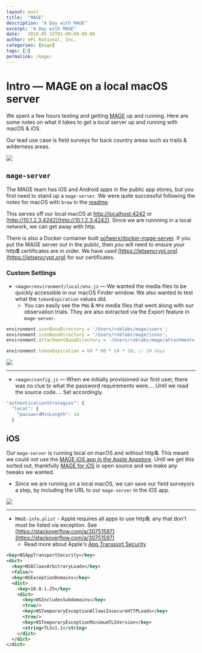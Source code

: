 ```yaml
---
layout: post
title:  "MAGE"
description: "A Day with MAGE"
excerpt: "A Day with MAGE"
date:   2018-05-22T01:00:00-08:00
author: ePi Rational, Inc.
categories: [mage]
tags: [📱]
permalink: /mage/
---
```


# Intro — MAGE on a local macOS server

We spent a few hours testing and getting [MAGE](http://ngageoint.github.io/MAGE/) up and running.  Here are some notes on what it takes to get a *local* server up and running with macOS & iOS.

Our lead use case is field surveys for back country areas such as trails & wilderness areas.

![](/assets/img/1970-01-01-mage.assets/595be4f2.png)



## `mage-server`

The MAGE team has iOS and Android apps in the public app stores, but you first need to stand up a `mage-server`.  We were quite successful following the notes for macOS with `brew` in the [readme](https://github.com/ngageoint/mage-server#setup--installation).

This serves off our local macOS at [http://localhost:4242](http://localhost:4242) or [http://10.1.2.3:4242](http://10.1.2.3:4242).  Since we are runnning in a local network, we can get away with http.

There is also a Docker container built [sofwerx/docker-mage-server](https://github.com/sofwerx/docker-mage-server).  If you put the MAGE server out in the public, then you will need to ensure your http**S** certificates are in order.  We have used [https://letsencrypt.org](https://letsencrypt.org) for our certificates.

### Custom Settings

* `<mage>/environment/local/env.js` — We wanted the media files to be quickly accessible in our macOS Finder window.  We also wanted to test what the `tokenExpiration` values did.
  * You can easily see the `PNG` &  `MP4` media files that went along with our observation trials.  They are also extracted via the Export feature in `mage-server`.

```javascript
environment.userBaseDirectory = '/Users/roblabs/mage/users';
environment.iconBaseDirectory = '/Users/roblabs/mage/icons';
environment.attachmentBaseDirectory = '/Users/roblabs/mage/attachments';

environment.tokenExpiration = 60 * 60 * 24 * 10; // 10 days
```

![](/assets/img/1970-01-01-mage.assets/77e27823.png)

----


* `<mage>/config.js` — When we initially provisioned our first user, there was no clue to what the password requirements were.... Until we read the source code....  Set accordingly.

```javascript
"authenticationStrategies": {
  "local": {
    "passwordMinLength": 14
  }
```  

## iOS

Our `mage-server` is running local on macOS and without http**S**.  This meant we could not use the [MAGE iOS app in the Apple Appstore](https://itunes.apple.com/us/app/m-a-g-e/id1032815042).  Until we get this sorted out, thankfully [MAGE for iOS](https://github.com/ngageoint/mage-ios) is open source and we make any tweaks we wanted.

* Since we are running on a local macOS, we can save our field surveyors a step, by including the URL to our `mage-server` in the iOS app.

![](/assets/img/1970-01-01-mage.assets/812d514a.png)

----

* `MAGE-info.plist` - Apple requires all apps to use http**S**; any that don't must be listed via exception.  See [https://stackoverflow.com/a/30751597](https://stackoverflow.com/a/30751597)
  * Read more about Apple's [App Transport Security](https://developer.apple.com/library/content/documentation/General/Reference/InfoPlistKeyReference/Articles/CocoaKeys.html#//apple_ref/doc/uid/TP40009251-SW33)

``` XML
<key>NSAppTransportSecurity</key>
<dict>
  <key>NSAllowsArbitraryLoads</key>
  <false/>
  <key>NSExceptionDomains</key>
  <dict>
    <key>10.0.1.25</key>
    <dict>
      <key>NSIncludesSubdomains</key>
      <true/>
      <key>NSTemporaryExceptionAllowsInsecureHTTPLoads</key>
      <true/>
      <key>NSTemporaryExceptionMinimumTLSVersion</key>
      <string>TLSv1.1</string>
    </dict>
  </dict>
</dict>

```
